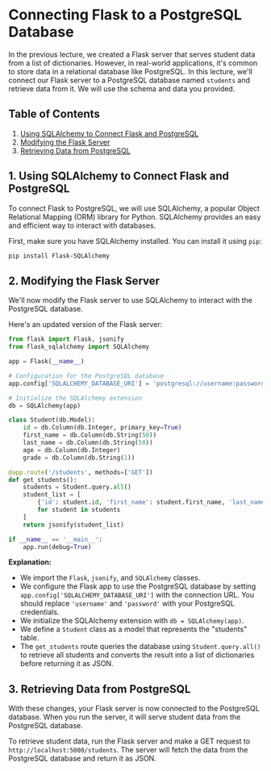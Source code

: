 # Connecting Flask to a PostgreSQL Database

In the previous lecture, we created a Flask server that serves student data from a list of dictionaries. However, in real-world applications, it's common to store data in a relational database like PostgreSQL. In this lecture, we'll connect our Flask server to a PostgreSQL database named `students` and retrieve data from it. We will use the schema and data you provided.

## Table of Contents

1. [Using SQLAlchemy to Connect Flask and PostgreSQL](#1-using-sqlalchemy-to-connect-flask-and-postgresql)
2. [Modifying the Flask Server](#2-modifying-the-flask-server)
3. [Retrieving Data from PostgreSQL](#3-retrieving-data-from-postgresql)

## 1. Using SQLAlchemy to Connect Flask and PostgreSQL

To connect Flask to PostgreSQL, we will use SQLAlchemy, a popular Object Relational Mapping (ORM) library for Python. SQLAlchemy provides an easy and efficient way to interact with databases.

First, make sure you have SQLAlchemy installed. You can install it using `pip`:

```bash
pip install Flask-SQLAlchemy
```

## 2. Modifying the Flask Server

We'll now modify the Flask server to use SQLAlchemy to interact with the PostgreSQL database.

Here's an updated version of the Flask server:

```python
from flask import Flask, jsonify
from flask_sqlalchemy import SQLAlchemy

app = Flask(__name__)

# Configuration for the PostgreSQL database
app.config['SQLALCHEMY_DATABASE_URI'] = 'postgresql://username:password@localhost/students'

# Initialize the SQLAlchemy extension
db = SQLAlchemy(app)

class Student(db.Model):
    id = db.Column(db.Integer, primary_key=True)
    first_name = db.Column(db.String(50))
    last_name = db.Column(db.String(50))
    age = db.Column(db.Integer)
    grade = db.Column(db.String(1))

@app.route('/students', methods=['GET'])
def get_students():
    students = Student.query.all()
    student_list = [
        {'id': student.id, 'first_name': student.first_name, 'last_name': student.last_name, 'age': student.age, 'grade': student.grade}
        for student in students
    ]
    return jsonify(student_list)

if __name__ == '__main__':
    app.run(debug=True)
```

**Explanation:**

- We import the `Flask`, `jsonify`, and `SQLAlchemy` classes.
- We configure the Flask app to use the PostgreSQL database by setting `app.config['SQLALCHEMY_DATABASE_URI']` with the connection URL. You should replace `'username'` and `'password'` with your PostgreSQL credentials.
- We initialize the SQLAlchemy extension with `db = SQLAlchemy(app)`.
- We define a `Student` class as a model that represents the "students" table.
- The `get_students` route queries the database using `Student.query.all()` to retrieve all students and converts the result into a list of dictionaries before returning it as JSON.

## 3. Retrieving Data from PostgreSQL

With these changes, your Flask server is now connected to the PostgreSQL database. When you run the server, it will serve student data from the PostgreSQL database.

To retrieve student data, run the Flask server and make a GET request to `http://localhost:5000/students`. The server will fetch the data from the PostgreSQL database and return it as JSON.
